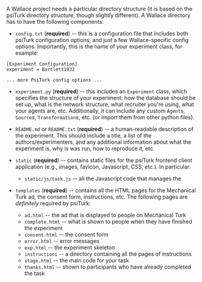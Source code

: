 A Wallace project needs a particular directory structure (it is based on the psiTurk directory structure, though slightly different). A Wallace directory has to have the following components:

* `config.txt` (**required**) -- this is a configuration file that includes both psiTurk configuration options, and just a few Wallace-specific config options. Importantly, this is the name of your experiment class, for example:

```
[Experiment Configuration]
experiment = Bartlett1932

... more PsiTurk config options ...
```

* `experiment.py` (**required**) -- this includes an `Experiment` class, which specifies the structure of your experiment: how the database should be set up, what is the network structure, what recruiter you're using, what your agents are, etc. Additionally, it can include any custom `Agent`s, `Source`s, `Transformation`s, etc. (or import them from other python files).

* `README.md` or `README.txt` (**required**) -- a human-readable description of the experiment. This should include a title, a list of the authors/experimenters, and any additional information about what the experiment is, why is was run, how to reproduce it, etc.

* `static` (**required**) -- contains static files for the psiTurk frontend client application (e.g., images, favicon, Javascript, CSS, etc.). In particular:
    * `static/js/task.js` -- all the Javascript code that manages the 

* `templates` (**required**) -- contains all the HTML pages for the Mechanical Turk ad, the consent form, instructions, etc. The following pages are *definitely* required by psiTurk:
    * `ad.html` -- the ad that is displayed to people on Mechanical Turk
    * `complete.html` -- what is shown to people when they have finished the experiment
    * `consent.html` -- the consent form
    * `error.html` -- error messages
    * `exp.html` -- the experiment skeleton
    * `instructions` -- a directory containing all the pages of instructions
    * `stage.html` -- the main code for your task
    * `thanks.html` -- shown to participants who have already completed the task